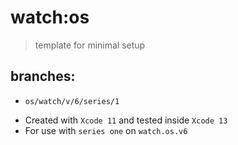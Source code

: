 # watch:os
> template for minimal setup


## branches:
* `os/watch/v/6/series/1`
 - Created with `Xcode 11` and tested inside `Xcode 13`
 - For use with `series one` on `watch.os.v6`